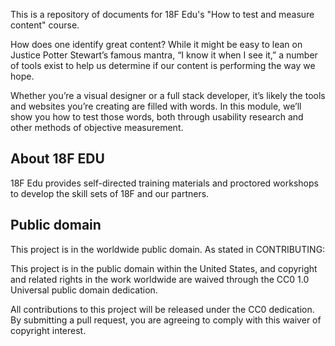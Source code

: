 This is a repository of documents for 18F Edu's "How to test and measure content" course.

How does one identify great content? While it might be easy to lean on Justice Potter Stewart’s famous mantra, “I know it when I see it,” a number of tools exist to help us determine if our content is performing the way we hope.

Whether you’re a visual designer or a full stack developer, it’s likely the tools and websites you’re creating are filled with words. In this module, we’ll show you how to test those words, both through usability research and other methods of objective measurement.

## About 18F EDU

18F Edu provides self-directed training materials and proctored workshops to develop the skill sets of 18F and our partners.


## Public domain

This project is in the worldwide public domain. As stated in CONTRIBUTING:

This project is in the public domain within the United States, and copyright and related rights in the work worldwide are waived through the CC0 1.0 Universal public domain dedication.

All contributions to this project will be released under the CC0 dedication. By submitting a pull request, you are agreeing to comply with this waiver of copyright interest.
